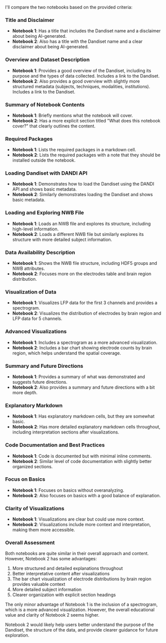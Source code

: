 I'll compare the two notebooks based on the provided criteria:

### Title and Disclaimer
- **Notebook 1**: Has a title that includes the Dandiset name and a disclaimer about being AI-generated.
- **Notebook 2**: Also has a title with the Dandiset name and a clear disclaimer about being AI-generated.

### Overview and Dataset Description
- **Notebook 1**: Provides a good overview of the Dandiset, including its purpose and the types of data collected. Includes a link to the Dandiset.
- **Notebook 2**: Also provides a good overview with slightly more structured metadata (subjects, techniques, modalities, institutions). Includes a link to the Dandiset.

### Summary of Notebook Contents
- **Notebook 1**: Briefly mentions what the notebook will cover.
- **Notebook 2**: Has a more explicit section titled "What does this notebook cover?" that clearly outlines the content.

### Required Packages
- **Notebook 1**: Lists the required packages in a markdown cell.
- **Notebook 2**: Lists the required packages with a note that they should be installed outside the notebook.

### Loading Dandiset with DANDI API
- **Notebook 1**: Demonstrates how to load the Dandiset using the DANDI API and shows basic metadata.
- **Notebook 2**: Similarly demonstrates loading the Dandiset and shows basic metadata.

### Loading and Exploring NWB File
- **Notebook 1**: Loads an NWB file and explores its structure, including high-level information.
- **Notebook 2**: Loads a different NWB file but similarly explores its structure with more detailed subject information.

### Data Availability Description
- **Notebook 1**: Shows the NWB file structure, including HDF5 groups and NWB attributes.
- **Notebook 2**: Focuses more on the electrodes table and brain region distribution.

### Visualization of Data
- **Notebook 1**: Visualizes LFP data for the first 3 channels and provides a spectrogram.
- **Notebook 2**: Visualizes the distribution of electrodes by brain region and LFP data for 5 channels.

### Advanced Visualizations
- **Notebook 1**: Includes a spectrogram as a more advanced visualization.
- **Notebook 2**: Includes a bar chart showing electrode counts by brain region, which helps understand the spatial coverage.

### Summary and Future Directions
- **Notebook 1**: Provides a summary of what was demonstrated and suggests future directions.
- **Notebook 2**: Also provides a summary and future directions with a bit more depth.

### Explanatory Markdown
- **Notebook 1**: Has explanatory markdown cells, but they are somewhat basic.
- **Notebook 2**: Has more detailed explanatory markdown cells throughout, including interpretation sections after visualizations.

### Code Documentation and Best Practices
- **Notebook 1**: Code is documented but with minimal inline comments.
- **Notebook 2**: Similar level of code documentation with slightly better organized sections.

### Focus on Basics
- **Notebook 1**: Focuses on basics without overanalyzing.
- **Notebook 2**: Also focuses on basics with a good balance of explanation.

### Clarity of Visualizations
- **Notebook 1**: Visualizations are clear but could use more context.
- **Notebook 2**: Visualizations include more context and interpretation, making them more accessible.

### Overall Assessment
Both notebooks are quite similar in their overall approach and content. However, Notebook 2 has some advantages:

1. More structured and detailed explanations throughout
2. Better interpretative content after visualizations
3. The bar chart visualization of electrode distributions by brain region provides valuable context
4. More detailed subject information
5. Clearer organization with explicit section headings

The only minor advantage of Notebook 1 is the inclusion of a spectrogram, which is a more advanced visualization. However, the overall educational value and clarity of Notebook 2 seems higher.

Notebook 2 would likely help users better understand the purpose of the Dandiset, the structure of the data, and provide clearer guidance for future exploration.